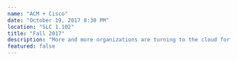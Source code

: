 ```yaml
---
name: "ACM + Cisco"
date: "October 19, 2017 8:30 PM"
location: "SLC 1.102"
title: "Fall 2017"
description: "More and more organizations are turning to the cloud for their mission-critical applications. In addition, people are no longer spending 8 hours a day behind a cubicle and a mobile workforce is becoming the norm. How can an organization address these two key areas of change? We will have an overview and discussion on how an organization can improve their security posture as they address these changes in the workforce."
featured: false
---
```

